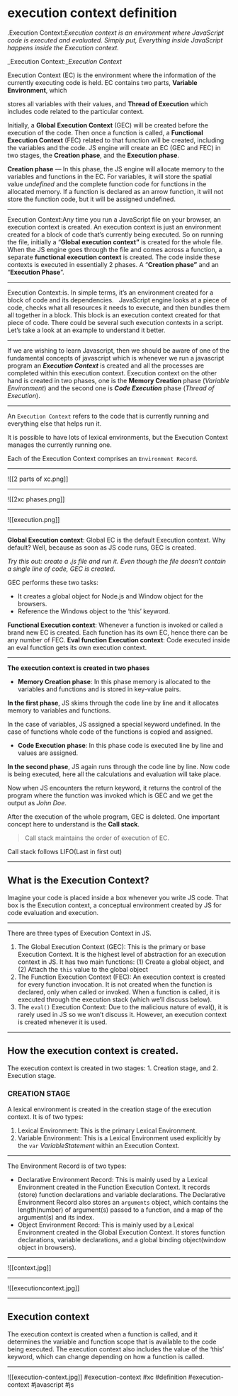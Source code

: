 # execution context definition

.Execution Context:_Execution context is an environment where JavaScript code is executed and evaluated. Simply put, Everything inside JavaScript happens inside the Execution context._

_Execution Context:__Execution Context_

Execution Context (EC) is the environment where the information of the currently executing code is held. EC contains two parts, **Variable Environment**, which

stores all variables with their values, and **Thread of Execution** which includes code related to the particular context.

Initially, a **Global Execution Context** (GEC) will be created before the execution of the code. Then once a function is called, a **Functional Execution Context** (FEC) related to that function will be created, including the variables and the code. JS engine will create an EC (GEC and FEC) in two stages, the **Creation phase**, and the **Execution phase**.

**Creation phase** — In this phase, the JS engine will allocate memory to the variables and functions in the EC. For variables, it will store the spatial value _undefined_ and the complete function code for functions in the allocated memory. If a function is declared as an arrow function, it will not store the function code, but it will be assigned undefined.
***

Execution Context:Any time you run a JavaScript file on your browser, an execution context is created. An execution context is just an environment created for a block of code that’s currently being executed. So on running the file, initially a “**Global execution context”** is created for the whole file. When the JS engine goes through the file and comes across a function, a separate **functional execution context** is created. The code inside these contexts is executed in essentially 2 phases. A “**Creation phase”** and an “**Execution Phase**”. 
*** 
Execution Context:is. In simple terms, it’s an environment created for a block of code and its dependencies.   JavaScript engine looks at a piece of code, checks what all resources it needs to execute, and then bundles them all together in a block. This block is an execution context created for that piece of code. There could be several such execution contexts in a script. Let’s take a look at an example to understand it better.
***
If we are wishing to learn Javascript, then we should be aware of one of the fundamental concepts of javascript which is whenever we run a javascript program an **_Execution Context_** is created and all the processes are completed within this execution context. Execution context on the other hand is created in two phases, one is the **Memory Creation** phase (_Variable Environment_) and the second one is **_Code Execution_** phase (_Thread of Execution_).
***
An `Execution Context` refers to the code that is currently running and everything else that helps run it.

It is possible to have lots of lexical environments, but the Execution Context manages the currently running one.

Each of the Execution Context comprises an `Environment Record`.
***
![[2 parts of xc.png]]
***
![[2xc phases.png]]
***
![[execution.png]]
***
**Global Execution context**: Global EC is the default Execution context. Why default? Well, because as soon as JS code runs, GEC is created.

_Try this out: create a .js file and run it. Even though the file doesn’t contain a single line of code, GEC is created._

GEC performs these two tasks:

-   It creates a global object for Node.js and Window object for the browsers.
-   Reference the Windows object to the ‘this’ keyword.

**Functional Execution context**: Whenever a function is invoked or called a brand new EC is created. Each function has its own EC, hence there can be any number of FEC.
**Eval function** **Execution context**: Code executed inside an eval function gets its own execution context.
***
**The execution context is created in two phases**

-   **Memory Creation phase**: In this phase memory is allocated to the variables and functions and is stored in key-value pairs.

**In the first phase**, JS skims through the code line by line and it allocates memory to variables and functions.

In the case of variables, JS assigned a special keyword undefined. In the case of functions whole code of the functions is copied and assigned.


-   **Code Execution phase**: In this phase code is executed line by line and values are assigned.

**In the second phase**, JS again runs through the code line by line. Now code is being executed, here all the calculations and evaluation will take place.

Now when JS encounters the return keyword, it returns the control of the program where the function was invoked which is GEC and we get the output as _John Doe_.

After the execution of the whole program, GEC is deleted. One important concept here to understand is the **Call stack**.

> Call stack maintains the order of execution of EC.

Call stack follows LIFO(Last in first out)
***
## What is the Execution Context?

Imagine your code is placed inside a box whenever you write JS code. That box is the Execution context, a conceptual environment created by JS for code evaluation and execution.
***
There are three types of Execution Context in JS.

1.  The Global Execution Context (GEC): This is the primary or base Execution Context. It is the highest level of abstraction for an execution context in JS. It has two main functions: (1) Create a global object, and (2) Attach the `this` value to the global object
2.  The Function Execution Context (FEC): An execution context is created for every function invocation. It is not created when the function is declared, only when called or invoked. When a function is called, it is executed through the execution stack (which we’ll discuss below).
3.  The `eval()` Execution Context: Due to the malicious nature of eval(), it is rarely used in JS so we won’t discuss it. However, an execution context is created whenever it is used.
***
## How the execution context is created.

The execution context is created in two stages: 1. Creation stage, and 2. Execution stage.

### CREATION STAGE

A lexical environment is created in the creation stage of the execution context. It is of two types:

1.  Lexical Environment: This is the primary Lexical Environment.
2.  Variable Environment: This is a Lexical Environment used explicitly by the `var` _VariableStatement_ within an Execution Context.
   ***
The Environment Record is of two types:

-   Declarative Environment Record: This is mainly used by a Lexical Environment created in the Function Execution Context. It records (store) function declarations and variable declarations. The Declarative Environment Record also stores an `arguments` object, which contains the length(number) of argument(s) passed to a function, and a map of the argument(s) and its index.
-   Object Environment Record: This is mainly used by a Lexical Environment created in the Global Execution Context. It stores function declarations, variable declarations, and a global binding object(window object in browsers).
***
![[context.jpg]]
***
![[executioncontext.jpg]]
***
## Execution context

The execution context is created when a function is called, and it determines the variable and function scope that is available to the code being executed. The execution context also includes the value of the ‘this’ keyword, which can change depending on how a function is called.
***
![[execution-context.jpg]]
#execution-context #xc #definition 
#execution-context #javascript #js
